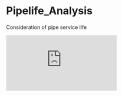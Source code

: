 # Pipelife_Analysis
Consideration of pipe service life

![Fracta_Coding_Challenge_CHOE.pdf](https://github.com/Wook22/Pipelife_Analysis/blob/main/Fracta_Coding_Challenge_CHOE.pdf)
